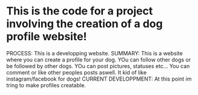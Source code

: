 # This is the code for a project involving the creation of a dog profile website!
 PROCESS: This is a developping website. 
 SUMMARY: This is a website where you can create a profile for your dog. YOu can follow other dogs or be followed by other dogs. YOu can post pictures, statuses etc... You can comment or like other peoples posts aswell. It kid of like instagram/facebook for dogs!
 CURRENT DEVELOPPMENT: At this point im tring to make profiles creatable.
